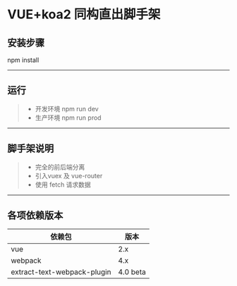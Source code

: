 # VUE+koa2 同构直出脚手架


## 安装步骤

npm install

------
## 运行


> * 开发环境 npm run dev
> * 生产环境 npm run prod

------
## 脚手架说明
> * 完全的前后端分离
> * 引入vuex 及 vue-router
> * 使用 fetch 请求数据
------
## 各项依赖版本

|依赖包|版本|
|-----|----|
|vue|2.x|
|webpack|4.x|
|extract-text-webpack-plugin|4.0 beta|